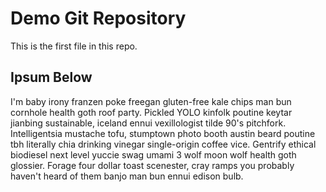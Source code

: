 # Demo Git Repository

This is the first file in this repo.


## Ipsum Below

I'm baby irony franzen poke freegan gluten-free kale chips man bun cornhole health goth roof party. Pickled YOLO kinfolk poutine keytar jianbing sustainable, iceland ennui vexillologist tilde 90's pitchfork. Intelligentsia mustache tofu, stumptown photo booth austin beard poutine tbh literally chia drinking vinegar single-origin coffee vice. Gentrify ethical biodiesel next level yuccie swag umami 3 wolf moon wolf health goth glossier. Forage four dollar toast scenester, cray ramps you probably haven't heard of them banjo man bun ennui edison bulb.
